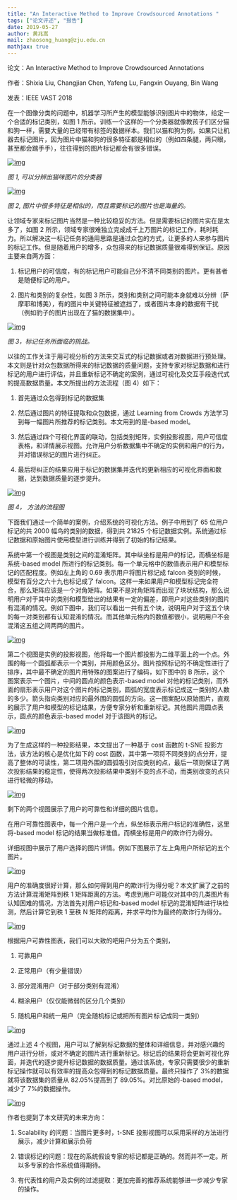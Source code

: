 ```yaml
---
title: "An Interactive Method to Improve Crowdsourced Annotations "
tags: ["论文评述", "报告"]
date: 2019-05-27
author: 黄兆嵩
mail: zhaosong_huang@zju.edu.cn
mathjax: true
---
```


论文：An Interactive Method to Improve Crowdsourced Annotations

作者：Shixia Liu, Changjian Chen, Yafeng Lu, Fangxin Ouyang, Bin Wang

发表：IEEE VAST 2018

在一个图像分类的问题中，机器学习所产生的模型能够识别图片中的物体，给定一个合适的标记类别，如图 1 所示。训练一个这样的一个分类器就像教孩子们区分猫和狗一样，需要大量的已经带有标签的数据样本。我们以猫和狗为例，如果只让机器去标记图片，因为图片中猫和狗的很多特征都是相似的（例如四条腿，两只眼，甚至都会踹手手），往往得到的图片标记都会有很多错误。

[![img](http://www.cad.zju.edu.cn/home/vagblog/wp-content/uploads/2019/05/1.png)](http://www.cad.zju.edu.cn/home/vagblog/wp-content/uploads/2019/05/1.png)

_图 1, 可以分辨出猫咪图片的分类器_

[![img](http://www.cad.zju.edu.cn/home/vagblog/wp-content/uploads/2019/05/2.png)](http://www.cad.zju.edu.cn/home/vagblog/wp-content/uploads/2019/05/2.png)

_图 2, 图片中很多特征是相似的，而且需要标记的图片也是海量的。_

让领域专家来标记图片当然是一种比较稳妥的方法。但是需要标记的图片实在是太多了，如图 2 所示，领域专家很难独立完成成千上万图片的标记工作，耗时耗力。所以解决这一标记任务的通用思路是通过众包的方式，让更多的人来参与图片的标记工作。但是随着用户的增多，众包得来的标记数据质量很难得到保证。原因主要来自两方面：

1. 标记用户的可信度，有的标记用户可能自己分不清不同类别的图片。更有甚者是随便标记的用户。

2. 图片和类别的复杂性，如图 3 所示，类别和类别之间可能本身就难以分辨（萨摩耶和博美），有的图片中关键特征被遮挡了，或者图片本身的数据有干扰（例如豹子的图片出现在了猫的数据集中）。

[![img](http://www.cad.zju.edu.cn/home/vagblog/wp-content/uploads/2019/05/3.png)](http://www.cad.zju.edu.cn/home/vagblog/wp-content/uploads/2019/05/3.png)

_图 3，标记任务所面临的挑战。_

以往的工作关注于用可视分析的方法来交互式的标记数据或者对数据进行预处理。本文则是针对众包数据所得来的标记数据的质量问题，支持专家对标记数据和进行标记的用户进行评估，并且重新标记不确定的案例，通过可视化及交互手段迭代式的提高数据质量。本文所提出的方法流程（图 4）如下：

1. 首先通过众包得到标记的数据集

2. 然后通过图片的特征提取和众包数据，通过 Learning from Crowds 方法学习到每一幅图片所推荐的标记类别。本文用到的是-based model。

3. 然后通过四个可视化界面的联动，包括类别矩阵，实例投影视图，用户可信度表格，和详情展示视图。允许用户分析数据集中不确定的实例和用户的行为，并对错误标记的图片进行纠正。

4. 最后将纠正的结果应用于标记的数据集并迭代的更新相应的可视化界面和数据，达到数据质量的逐步提升。

[![img](http://www.cad.zju.edu.cn/home/vagblog/wp-content/uploads/2019/05/4.png)](http://www.cad.zju.edu.cn/home/vagblog/wp-content/uploads/2019/05/4.png)

_图 4， 方法的流程图_

下面我们通过一个简单的案例，介绍系统的可视化方法。例子中用到了 65 位用户标记的共 2000 幅鸟的类别的数据，得到共 21825 个标记数据实例。系统通过标记数据和原始图片使用模型进行训练并得到了初始的标记结果。

系统中第一个视图是类别之间的混淆矩阵。其中纵坐标是用户的标记，而横坐标是系统-based model 所进行的标记类别。每一个单元格中的数值表示用户和模型标记的匹配程度。例如左上角的 0.69 表示用户将图片标记成 falcon 类别的时候，模型有百分之六十九也标记成了 falcon。这样一来如果用户和模型标记完全符合，那么矩阵应该是一个对角矩阵。如果不是对角矩阵而出现了块状结构，那么说明用户对于其中的类别和模型给出的结果有一定的偏差，即用户对这些类别的图片有混淆的情况。例如下图中，我们可以看出一共有五个块，说明用户对于这五个块的每一对类别都有认知混淆的情况。而其他单元格内的数值都很小，说明用户不会混淆这五组之间两两的图片。

[![img](http://www.cad.zju.edu.cn/home/vagblog/wp-content/uploads/2019/05/5.png)](http://www.cad.zju.edu.cn/home/vagblog/wp-content/uploads/2019/05/5.png)

第二个视图是实例的投影视图，他将每一个图片都投影为二维平面上的一个点。外围的每一个圆弧都表示一个类别，并用颜色区分。图片按照标记的不确定性进行了排序，其中最不确定的图片用特殊的图案进行了编码，如下图中的 B 所示，这个图案表示一个图片，中间的圆点的颜色表示-based model 对他的标记类别，而外面的扇形表示用户对这个图片的标记类别，圆弧的宽度表示标记成这一类别的人数的多少。箭头指向类别对应的最外围的圆弧的方向。这一图案配以原始图片，直观的展示了用户和模型的标记结果，方便专家分析和重新标记。其他图片用圆点表示，圆点的颜色表示-based model 对于该图片的标记。

[![img](http://www.cad.zju.edu.cn/home/vagblog/wp-content/uploads/2019/05/6.png)](http://www.cad.zju.edu.cn/home/vagblog/wp-content/uploads/2019/05/6.png)

为了生成这样的一种投影结果，本文提出了一种基于 cost 函数的 t-SNE 投影方法，该方法的核心是优化如下的 cost 函数，其中第一项将不同类别的点分开，提高了整体的可读性，第二项用外围的圆弧吸引对应类别的点，最后一项则保证了两次投影结果的稳定性，使得两次投影结果中类别不变的点不动，而类别改变的点只进行轻微的移动。

[![img](http://www.cad.zju.edu.cn/home/vagblog/wp-content/uploads/2019/05/7.png)](http://www.cad.zju.edu.cn/home/vagblog/wp-content/uploads/2019/05/7.png)

剩下的两个视图展示了用户的可靠性和详细的图片信息。

在用户可靠性图表中，每一个用户是一个点，纵坐标表示用户标记的准确性，这里将-based model 标记的结果当做标准值。而横坐标是用户的欺诈行为得分。

详细视图中展示了用户选择的图片详情。例如下图展示了左上角用户所标记的五个图片。

[![img](http://www.cad.zju.edu.cn/home/vagblog/wp-content/uploads/2019/05/8.png)](http://www.cad.zju.edu.cn/home/vagblog/wp-content/uploads/2019/05/8.png)

用户的准确度很好计算，那么如何得到用户的欺诈行为得分呢？本文扩展了之前的方法计算混淆矩阵到秩 1 矩阵距离的方法。考虑到用户可能仅对其中的几类图片有认知困难的情况，方法首先对用户标记和-based model 标记的混淆矩阵进行块检测，然后计算它到秩 1 至秩 N 矩阵的距离，并求平均作为最终的欺诈行为得分。

[![img](http://www.cad.zju.edu.cn/home/vagblog/wp-content/uploads/2019/05/9.png)](http://www.cad.zju.edu.cn/home/vagblog/wp-content/uploads/2019/05/9.png)

根据用户可靠性图表，我们可以大致的吧用户分为五个类别，

1. 可靠用户

2. 正常用户（有少量错误）

3. 部分混淆用户（对于部分类别有混淆）

4. 糊涂用户（仅仅能微弱的区分几个类别）

5. 随机用户和统一用户（完全随机标记或把所有图片标记成同一类别）

[![img](http://www.cad.zju.edu.cn/home/vagblog/wp-content/uploads/2019/05/10.png)](http://www.cad.zju.edu.cn/home/vagblog/wp-content/uploads/2019/05/10.png)

通过上述 4 个视图，用户可以了解到标记数据的整体和详细信息，并对感兴趣的用户进行分析，或对不确定的图片进行重新标记。标记后的结果将会更新可视化界面，并迭代的逐步提升标记数据的数据质量。通过该系统，专家只需要很少的重新标记操作就可以有效率的提高众包得到的标记数据质量。最终只操作了 3%的数据就将该数据集的质量从 82.05%提高到了 89.05%。对比原始的-based model，减少了 7%的数据操作。

[![img](http://www.cad.zju.edu.cn/home/vagblog/wp-content/uploads/2019/05/11.png)](http://www.cad.zju.edu.cn/home/vagblog/wp-content/uploads/2019/05/11.png)

作者也提到了本文研究的未来方向：

1. Scalability 的问题：当图片更多时，t-SNE 投影视图可以采用采样的方法进行展示，减少计算和展示负荷

2. 错误标记的问题：现在的系统假设专家的标记都是正确的。然而并不一定。所以多专家的合作系统值得期待。

3. 有代表性的用户及实例的过滤提取：更加完善的推荐系统能够进一步减少专家的操作。
